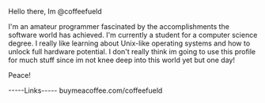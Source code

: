 Hello there, Im @coffeefueld

I'm an amateur programmer fascinated by the accomplishments the software world has achieved.
I'm currently a student for a computer science degree.
I really like learning about Unix-like operating systems and how to unlock full hardware potential.
I don't really think im going to use this profile for much stuff since im not knee deep into this world yet but one day!

Peace!

-----Links-----
buymeacoffee.com/coffeefueld

<!---
coffeefueld/coffeefueld is a ✨ special ✨ repository because its `README.md` (this file) appears on your GitHub profile.
You can click the Preview link to take a look at your changes.
--->
